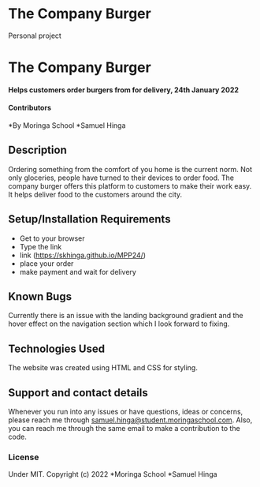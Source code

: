 # The Company Burger
Personal project
# The Company Burger
#### Helps customers order burgers from for delivery, 24th January 2022
#### Contributors
*By Moringa School
*Samuel Hinga
## Description
Ordering something from the comfort of you home is the current norm. Not only gloceries, people have turned to their devices to order food. The company burger offers this platform to customers to make their work easy. It helps deliver food to the customers around the city.
## Setup/Installation Requirements
* Get to your browser
* Type the link
* link (https://skhinga.github.io/MPP24/)
* place your order
* make payment and wait for delivery
## Known Bugs
Currently there is an issue with the landing background gradient and the hover effect on the navigation section which I look forward to fixing.
## Technologies Used
The website was created using HTML and CSS for styling.
## Support and contact details
Whenever you run into any issues or have questions, ideas or concerns, please reach me through samuel.hinga@student.moringaschool.com.  Also, you can reach me through the same email to make a contribution to the code.
### License
Under MIT.
Copyright (c) 2022 *Moringa School *Samuel Hinga
